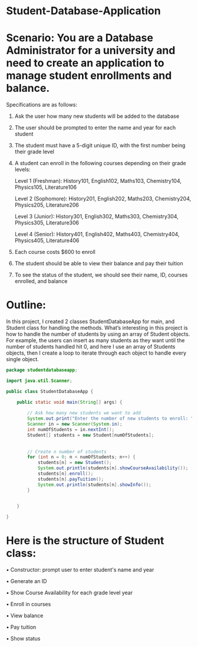 # Student-Database-Application

# Scenario: You are a Database Administrator for a university and need to create an application to manage student enrollments and balance.
Specifications are as follows:

1. Ask the user how many new students will be added to the database

2. The user should be prompted to enter the name and year for each student

3. The student must have a 5-digit unique ID, with the first number being their grade level

4. A student can enroll in the following courses depending on their grade levels: 

	Level 1 (Freshman): History101, English102, Maths103, Chemistry104, Physics105, Literature106

	Level 2 (Sophomore): History201, English202, Maths203, Chemistry204, Physics205, Literature206

	Level 3 (Junior): History301, English302, Maths303, Chemistry304, Physics305, Literature306

	Level 4 (Senior): History401, English402, Maths403, Chemistry404, Physics405, Literature406

5. Each course costs $600 to enroll 

6. The student should be able to view their balance and pay their tuition

7. To see the status of the student, we should see their name, ID, courses enrolled, and balance

# Outline:
In this project, I created 2 classes StudentDatabaseApp for main, and Student class for handling the methods. What’s interesting in this project is how to handle the number of students by using an array of Student objects. For example, the users can insert as many students as they want until the number of students handled hit 0, and here I use an array of Students objects, then I create a loop to iterate through each object to handle every single object. 

```java
package studentdatabaseapp;

import java.util.Scanner;

public class StudentDatabaseApp {

	public static void main(String[] args) {
		
		// Ask how many new students we want to add
		System.out.print("Enter the number of new students to enroll: ");
		Scanner in = new Scanner(System.in);
		int numOfStudents = in.nextInt();
		Student[] students = new Student[numOfStudents];
		
		
		// Create n number of students
		for (int n = 0; n < numOfStudents; n++) {
			students[n] = new Student();
			System.out.println(students[n].showCourseAvailability());
			students[n].enroll();
			students[n].payTuition();
			System.out.println(students[n].showInfo());
		}
		

	}

}
```
# Here is the structure of Student class: 
•	Constructor: prompt user to enter student's name and year

•	Generate an ID

•	Show Course Availability for each grade level year

•	Enroll in courses

•	View balance

•	Pay tuition

•	Show status

